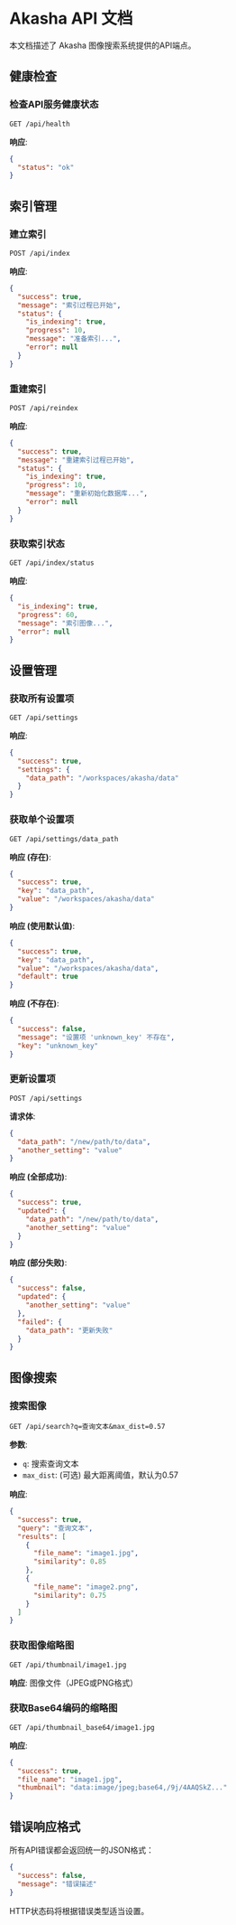 # Akasha API 文档

本文档描述了 Akasha 图像搜索系统提供的API端点。

## 健康检查

### 检查API服务健康状态

```
GET /api/health
```

**响应**:

```json
{
  "status": "ok"
}
```

## 索引管理

### 建立索引

```
POST /api/index
```

**响应**:

```json
{
  "success": true,
  "message": "索引过程已开始",
  "status": {
    "is_indexing": true,
    "progress": 10,
    "message": "准备索引...",
    "error": null
  }
}
```

### 重建索引

```
POST /api/reindex
```

**响应**:

```json
{
  "success": true,
  "message": "重建索引过程已开始",
  "status": {
    "is_indexing": true,
    "progress": 10,
    "message": "重新初始化数据库...",
    "error": null
  }
}
```

### 获取索引状态

```
GET /api/index/status
```

**响应**:

```json
{
  "is_indexing": true,
  "progress": 60,
  "message": "索引图像...",
  "error": null
}
```

## 设置管理

### 获取所有设置项

```
GET /api/settings
```

**响应**:

```json
{
  "success": true,
  "settings": {
    "data_path": "/workspaces/akasha/data"
  }
}
```

### 获取单个设置项

```
GET /api/settings/data_path
```

**响应 (存在)**:

```json
{
  "success": true,
  "key": "data_path",
  "value": "/workspaces/akasha/data"
}
```

**响应 (使用默认值)**:

```json
{
  "success": true,
  "key": "data_path",
  "value": "/workspaces/akasha/data",
  "default": true
}
```

**响应 (不存在)**:

```json
{
  "success": false,
  "message": "设置项 'unknown_key' 不存在",
  "key": "unknown_key"
}
```

### 更新设置项

```
POST /api/settings
```

**请求体**:

```json
{
  "data_path": "/new/path/to/data",
  "another_setting": "value"
}
```

**响应 (全部成功)**:

```json
{
  "success": true,
  "updated": {
    "data_path": "/new/path/to/data",
    "another_setting": "value"
  }
}
```

**响应 (部分失败)**:

```json
{
  "success": false,
  "updated": {
    "another_setting": "value"
  },
  "failed": {
    "data_path": "更新失败"
  }
}
```

## 图像搜索

### 搜索图像

```
GET /api/search?q=查询文本&max_dist=0.57
```

**参数**:

- `q`: 搜索查询文本
- `max_dist`: (可选) 最大距离阈值，默认为0.57

**响应**:

```json
{
  "success": true,
  "query": "查询文本",
  "results": [
    {
      "file_name": "image1.jpg",
      "similarity": 0.85
    },
    {
      "file_name": "image2.png",
      "similarity": 0.75
    }
  ]
}
```

### 获取图像缩略图

```
GET /api/thumbnail/image1.jpg
```

**响应**: 图像文件（JPEG或PNG格式）

### 获取Base64编码的缩略图

```
GET /api/thumbnail_base64/image1.jpg
```

**响应**:

```json
{
  "success": true,
  "file_name": "image1.jpg",
  "thumbnail": "data:image/jpeg;base64,/9j/4AAQSkZ..."
}
```

## 错误响应格式

所有API错误都会返回统一的JSON格式：

```json
{
  "success": false,
  "message": "错误描述"
}
```

HTTP状态码将根据错误类型适当设置。
